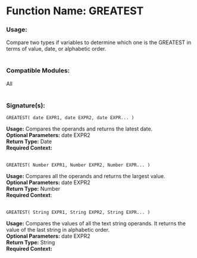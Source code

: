 # Function Name: GREATEST

### Usage:
Compare two types if variables to determine which one is the GREATEST in terms of value, date, or alphabetic order.
<br><br>

### Compatible Modules:
All
<br><br>

### Signature(s):

```
GREATEST( date EXPR1, date EXPR2, date EXPR... )
```

**Usage:** Compares the operands and returns the latest date.<br>
**Optional Parameters:** date EXPR2<br>
**Return Type:** Date<br>
**Required Context:**<br>
<br>
```
GREATEST( Number EXPR1, Number EXPR2, Number EXPR... )
```

**Usage:** Compares all the operands and returns the largest value.<br>
**Optional Parameters:** date EXPR2<br>
**Return Type:** Number<br>
**Required Context**:<br>
<br>
```
GREATEST( String EXPR1, String EXPR2, String EXPR... )
```

**Usage:** Compares the values of all the text string operands. It returns the value of the last string in alphabetic order.<br>
**Optional Parameters:** date EXPR2<br>
**Return Type:** String<br>
**Required Context:**<br>
<br>
